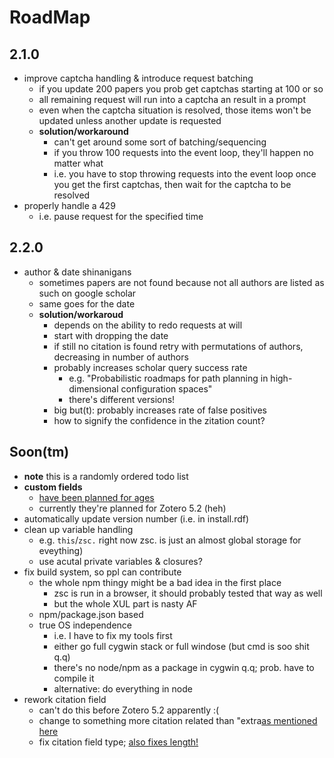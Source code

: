 # RoadMap

## 2.1.0
- improve captcha handling & introduce request batching
    - if you update 200 papers you prob get captchas starting at 100 or so
    - all remaining request will run into a captcha an result in a prompt
    - even when the captcha situation is resolved, those items won't be updated unless another update is requested
    - **solution/workaround**
        - can't get around some sort of batching/sequencing
        - if you throw 100 requests into the event loop, they'll happen no matter what
        - i.e. you have to stop throwing requests into the event loop once you get the first captchas, then wait for the captcha to be resolved
- properly handle a 429
    - i.e. pause request for the specified time

## 2.2.0
- author & date shinanigans
    - sometimes papers are not found because not all authors are listed as such on google scholar
    - same goes for the date
    - **solution/workaroud**
        - depends on the ability to redo requests at will
        - start with dropping the date
        - if still no citation is found retry with permutations of authors, decreasing in number of authors
        - probably increases scholar query success rate
            - e.g. "Probabilistic roadmaps for path planning in high-dimensional configuration spaces"
            - there's different versions!
        - big but(t): probably increases rate of false positives
        - how to signify the confidence in the zitation count?

## Soon(tm)
- **note** this is a randomly ordered todo list
- **custom fields**
    - [have been planned for ages](https://forums.zotero.org/discussion/65301/adding-a-custom-information-field)
    -  currently they're planned for Zotero 5.2 (heh)
- automatically update version number (i.e. in install.rdf)
- clean up variable handling
    - e.g. `this`/`zsc.` right now zsc. is just an almost global storage for eveything)
    - use acutal private variables & closures?
- fix build system, so ppl can contribute
    - the whole npm thingy might be a bad idea in the first place
        - zsc is run in a browser, it should probably tested that way as well
        - but the whole XUL part is nasty AF
    - npm/package.json based
    - true OS independence
        - i.e. I have to fix my tools first
        - either go full cygwin stack or full windose (but cmd is soo shit q.q)
        - there's no node/npm as a package in cygwin q.q; prob. have to compile it
        - alternative: do everything in node
- rework citation field
    - can't do this before Zotero 5.2 apparently :(
    - change to something more citation related than "extra[as mentioned here](https://github.com/beloglazov/zotero-scholar-citations/issues/37)
    - fix citation field type; [also fixes length!](https://github.com/beloglazov/zotero-scholar-citations/issues/31)
